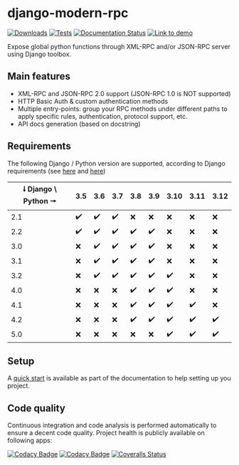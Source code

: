 # django-modern-rpc

[![Downloads](https://static.pepy.tech/personalized-badge/django-modern-rpc?period=total&units=international_system&left_color=grey&right_color=orange&left_text=Downloads)](https://pepy.tech/project/django-modern-rpc)
[![Tests](https://github.com/alorence/django-modern-rpc/actions/workflows/default.yml/badge.svg)](https://github.com/alorence/django-modern-rpc/actions/workflows/default.yml)
[![Documentation Status](https://readthedocs.org/projects/django-modern-rpc/badge/?version=latest)](https://django-modern-rpc.readthedocs.io/en/latest/?badge=main)
[![Link to demo](https://img.shields.io/badge/demo-online-informational.svg)](https://modernrpc.onrender.com)

Expose global python functions through XML-RPC and/or JSON-RPC server using Django toolbox.

## Main features

- XML-RPC and JSON-RPC 2.0 support (JSON-RPC 1.0 is NOT supported)
- HTTP Basic Auth & custom authentication methods
- Multiple entry-points: group your RPC methods under different paths to apply
specific rules, authentication, protocol support, etc.
- API docs generation (based on docstring)

## Requirements

The following Django / Python version are supported, according to Django requirements (see
[here](https://docs.djangoproject.com/fr/2.2/faq/install/#faq-python-version-support) and
[here](https://docs.djangoproject.com/fr/4.2/faq/install/#faq-python-version-support))

| 🠗 Django \ Python 🠖 | 3.5  | 3.6 | 3.7 | 3.8 | 3.9 | 3.10 | 3.11| 3.12 |
|---------------------|-----|-----|-----|-----|-----|-------|-----|------|
| 2.1                 |  ✔️️ | ✔️️  | ✔️️  | ❌  | ❌  |  ❌  |  ❌  |  ❌ |
| 2.2                 |  ✔️️ | ✔️️  | ✔️️  | ✔️️  | ✔️️  |  ❌  |  ❌  |  ❌ |
| 3.0                 |  ❌ | ✔️️  | ✔️️  | ✔️️  | ✔️️  |  ❌  |  ❌  |  ❌ |
| 3.1                 |  ❌ | ✔️️  | ✔️️  | ✔️️  | ✔️️  |  ❌  |  ❌  |  ❌ |
| 3.2                 |  ❌ | ✔️️  | ✔️️  | ✔️️  | ✔️️  |  ✔️️  |  ❌  |  ❌ |
| 4.0                 |  ❌ | ❌  | ❌  | ✔️️  | ✔️️  |  ✔️️  |  ❌  |  ❌ |
| 4.1                 |  ❌ | ❌  | ❌  | ✔️️  | ✔️️  |  ✔️️  |  ✔️️  |  ❌ |
| 4.2                 |  ❌ | ❌  | ❌  | ✔️️  | ✔️️  |  ✔️️  |  ✔️️  |  ✔️️ |
| 5.0                 |  ❌ | ❌  | ❌  | ❌ | ❌ |  ✔️️  |  ✔️️  |  ✔️️ |

## Setup

A [quick start](https://django-modern-rpc.readthedocs.io/en/latest/basics/quickstart.html) is available as part
of the documentation to help setting up you project.

## Code quality

Continuous integration and code analysis is performed automatically to ensure a decent code quality. Project health
is publicly available on following apps:

[![Codacy Badge](https://app.codacy.com/project/badge/Grade/37607e2ecaf549b890fc6defca88c7f8)](https://www.codacy.com/gh/alorence/django-modern-rpc/dashboard?utm_source=github.com&amp;utm_medium=referral&amp;utm_content=alorence/django-modern-rpc&amp;utm_campaign=Badge_Grade)
[![Codacy Badge](https://app.codacy.com/project/badge/Coverage/37607e2ecaf549b890fc6defca88c7f8)](https://www.codacy.com/gh/alorence/django-modern-rpc/dashboard?utm_source=github.com&utm_medium=referral&utm_content=alorence/django-modern-rpc&utm_campaign=Badge_Coverage)
[![Coveralls Status](https://coveralls.io/repos/github/alorence/django-modern-rpc/badge.svg)](https://coveralls.io/github/alorence/django-modern-rpc)
